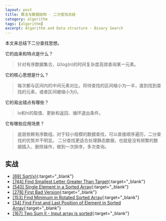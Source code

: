 ```yaml
---
layout: post
title: 算法与数据结构 - 二分查找总结
category: algorithm
tags: [algorithm]
excerpt: Algorithm and Data structure - Binary Search
---
```



本文来总结下二分查找思想。  

它的由来和特点是什么？  

> 针对有序数据集合，以log(n)的时间复杂度高效查询某一元素。  

它的核心思想是什么？  

> 每次都与区间内的中间元素对比，将待查找的区间缩小为一半，直到找到查找的元素，或者区间被缩小为0。  

它的易出错点有哪些？  

> lo和hi的取值、更新和返回、循环退出条件。  

它有哪些应用场景？  

> 底层依赖有序数组。对于较小规模的数据查找，可以直接顺序遍历，二分查找的优势并不明显。
二分查找更适合处理静态数据，也就是没有频繁的数据插入、删除操作，做到一次排序，多次查询。
  

## 实战  

- [[69] Sqrt(x)](http://yaoyichen.cn/algorithm/2020/05/17/leetcode-69.html){:target="_blank"}  
- [[744] Find Smallest Letter Greater Than Target](http://yaoyichen.cn/algorithm/2020/05/18/leetcode-744.html){:target="_blank"}  
- [[540] Single Element in a Sorted Array](http://yaoyichen.cn/algorithm/2020/05/18/leetcode-540.html){:target="_blank"}  
- [[278] First Bad Version](http://yaoyichen.cn/algorithm/2020/05/20/leetcode-278.html){:target="_blank"}  
- [[153] Find Minimum in Rotated Sorted Array](http://yaoyichen.cn/algorithm/2020/05/20/leetcode-153.html){:target="_blank"}  
- [[34] Find First and Last Position of Element in Sorted Array](http://yaoyichen.cn/algorithm/2020/05/22/leetcode-34.html){:target="_blank"}  
- [[167] Two Sum II - Input array is sorted](http://yaoyichen.cn/algorithm/2020/05/23/leetcode-167.html){:target="_blank"}  
